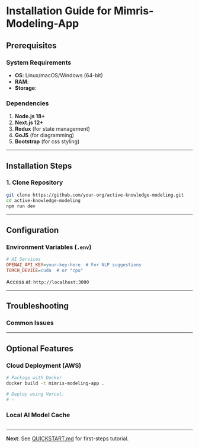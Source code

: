 # Installation Guide for Mimris-Modeling-App

## Prerequisites

### System Requirements
- **OS**: Linux/macOS/Windows (64-bit)
- **RAM**: 
- **Storage**: 

### Dependencies
1. **Node.js 18+** 
2. **Next.js 12+** 
3. **Redux** (for state management)
4. **GoJS** (for diagramming)
5. **Bootstrap** (for css styling)

---

## Installation Steps

### 1. Clone Repository
```bash
git clone https://github.com/your-org/active-knowledge-modeling.git
cd active-knowledge-modeling
npm run dev
```
---

## Configuration

### Environment Variables (`.env`)
```ini
# AI Services
OPENAI_API_KEY=your-key-here  # For NLP suggestions
TORCH_DEVICE=cuda  # or "cpu"

```

Access at: `http://localhost:3000`

---

## Troubleshooting

### Common Issues

---

## Optional Features

### Cloud Deployment (AWS)
```bash
# Package with Docker
docker build -t mimris-modeling-app .

# Deploy using Vercel:
# - 
```

### Local AI Model Cache
```bash

```

---

**Next**: See [QUICKSTART.md](QUICKSTART.md) for first-steps tutorial.
```


